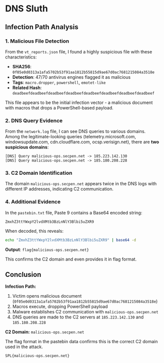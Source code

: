 # DNS Sluth

## Infection Path Analysis

### 1. Malicious File Detection
From the `vt_reports.json` file, I found a highly suspicious file with these characteristics:
- **SHA256**: `0f05e0d0313a1afa5702b53f91aa1812b55815d9ae67d0ac7681215084a3518e`
- **Detection**: 47/70 antivirus engines flagged it as malicious
- **Tags**: `macro.dropper`, `powershell`, `emotet-like`
- **Related Hash**: `deadbeefdeadbeefdeadbeefdeadbeefdeadbeefdeadbeefdeadbeefdeadbeef`

This file appears to be the initial infection vector - a malicious document with macros that drops a PowerShell-based payload.

### 2. DNS Query Evidence
From the `network.log` file, I can see DNS queries to various domains. Among the legitimate-looking queries (telemetry.microsoft.com, windowsupdate.com, cdn.cloudflare.com, ocsp.verisign.net), there are **two suspicious domains**:

```
[DNS] Query malicious-ops.secpen.net -> 185.223.142.130
[DNS] Query malicious-ops.secpen.net -> 185.180.208.228
```

### 3. C2 Domain Identification
The domain `malicious-ops.secpen.net` appears twice in the DNS logs with different IP addresses, indicating C2 communication.

### 4. Additional Evidence
In the `pastebin.txt` file, Paste 9 contains a Base64 encoded string:
```
ZmxhZ3ttYWxpY2lvdXMtb3BzLnNlY3Blbi5uZXR9
```

When decoded, this reveals:
```bash
echo "ZmxhZ3ttYWxpY2lvdXMtb3BzLnNlY3Blbi5uZXR9" | base64 -d
```
**Output**: `flag{malicious-ops.secpen.net}`

This confirms the C2 domain and even provides it in flag format.

## Conclusion

**Infection Path:**
1. Victim opens malicious document (`0f05e0d0313a1afa5702b53f91aa1812b55815d9ae67d0ac7681215084a3518e`)
2. Macros execute, dropping PowerShell payload
3. Malware establishes C2 communication with `malicious-ops.secpen.net`
4. DNS queries are made to the C2 servers at `185.223.142.130` and `185.180.208.228`

**C2 Domain:** `malicious-ops.secpen.net`

The flag format in the pastebin data confirms this is the correct C2 domain used in the attack.

```
SPL{malicious-ops.secpen.net}
```
